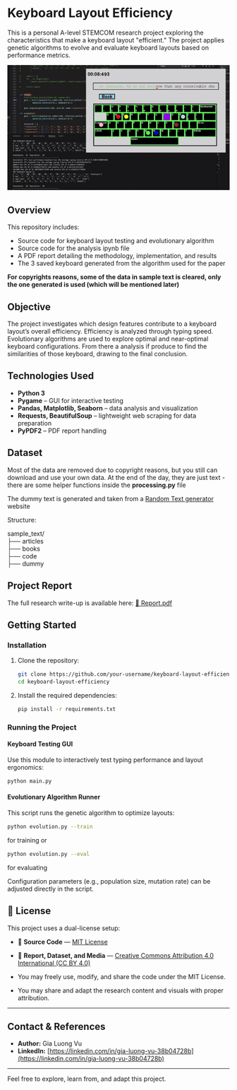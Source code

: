 # Keyboard Layout Efficiency

This is a personal A-level STEMCOM research project exploring the characteristics that make a keyboard layout "efficient." The project applies genetic algorithms to evolve and evaluate keyboard layouts based on performance metrics.

<img src="assets/demo.gif" width="600"/>

## Overview

This repository includes:

* Source code for keyboard layout testing and evolutionary algorithm
* Source code for the analysis ipynb file
* A PDF report detailing the methodology, implementation, and results
* The 3 saved keyboard generated from the algorithm used for the paper

**For copyrights reasons, some of the data in sample text is cleared, only the one generated is used (which will be mentioned later)**

## Objective

The project investigates which design features contribute to a keyboard layout’s overall efficiency. Efficiency is analyzed through typing speed. Evolutionary algorithms are used to explore optimal and near-optimal keyboard configurations. From there a analysis if produce to find the similarities of those keyboard, drawing to the final conclusion.

## Technologies Used

* **Python 3**
* **Pygame** – GUI for interactive testing
* **Pandas, Matplotlib, Seaborn** – data analysis and visualization
* **Requests, BeautifulSoup** – lightweight web scraping for data preparation
* **PyPDF2** – PDF report handling

## Dataset

Most of the data are removed due to copyright reasons, but you still can download and use your own data. At the end of the day, they are just text - there are some helper functions inside the **processing.py** file

The dummy text is generated and taken from a [Random Text generator](https://randomtextgenerator.com/) website

Structure: 

sample_text/ <br>
├── articles <br> 
├── books <br>
├── code <br>
├── dummy <br>

## Project Report

The full research write-up is available here:
[📄 Report.pdf](./report/keyboard.pdf)

## Getting Started

### Installation

1. Clone the repository:

   ```bash
   git clone https://github.com/your-username/keyboard-layout-efficiency.git
   cd keyboard-layout-efficiency
   ```
2. Install the required dependencies:

   ```bash
   pip install -r requirements.txt
   ```

### Running the Project

#### Keyboard Testing GUI

Use this module to interactively test typing performance and layout ergonomics:

```bash
python main.py
```

#### Evolutionary Algorithm Runner

This script runs the genetic algorithm to optimize layouts:

```bash
python evolution.py --train
```
for training or 

```bash
python evolution.py --eval
```
for evaluating


Configuration parameters (e.g., population size, mutation rate) can be adjusted directly in the script.

## 📄 License

This project uses a dual-license setup:

- 🧠 **Source Code** — [MIT License](./LICENSE)
- 📑 **Report, Dataset, and Media** — [Creative Commons Attribution 4.0 International (CC BY 4.0)](./report/LICENSE)

- You may freely use, modify, and share the code under the MIT License.
- You may share and adapt the research content and visuals with proper attribution.

---

## Contact & References

- **Author:** Gia Luong Vu  
- **LinkedIn:** [https://linkedin.com/in/gia-luong-vu-38b04728b](https://linkedin.com/in/gia-luong-vu-38b04728b)  

---

Feel free to explore, learn from, and adapt this project.